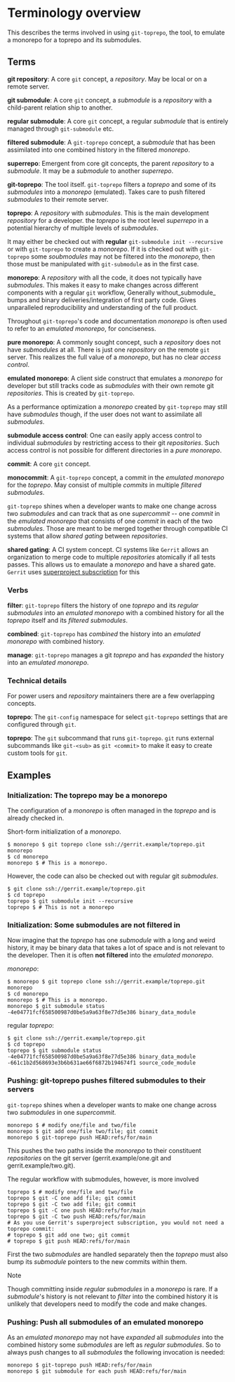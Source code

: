 # Terminology overview

This describes the terms involved in using `git-toprepo`, the tool,
to emulate a monorepo for a toprepo and its submodules.

## Terms

**git repository**: A core `git` concept,
a _repository_. May be local or on a remote server.

**git submodule**: A core `git` concept,
a _submodule_ is a _repository_ with a child-parent relation ship to another.

**regular submodule**: A core `git` concept,
a regular _submodule_ that is entirely managed through `git-submodule` etc.

**filtered submodule**: A `git-toprepo` concept,
a _submodule_ that has been assimilated into one combined history in the filtered _monorepo_.

**superrepo**: Emergent from core git concepts,
the parent _repository_ to a _submodule_.
It may be a _submodule_ to another _superrepo_.

**git-toprepo**: The tool itself.
`git-toprepo` filters a _toprepo_
and some of its _submodules_
into a _monorepo_ (emulated).
Takes care to push filtered _submodules_ to their remote server.

**toprepo**: A _repository_ with _submodules_.
This is the main development _repository_ for a developer.
the _toprepo_ is the root level _superrepo_
in a potential hierarchy of multiple levels of _submodules_.

It may either be checked out with **regular** `git-submodule init --recursive`
or with `git-toprepo` to create a _monorepo_.
If it is checked out with `git-toprepo`
some _soubmodules_ may not be filtered into the _monorepo_,
then those must be manipulated with `git-submodule` as in the first case.

**monorepo**: A _repository_ with all the code,
it does not typically have _submodules_.
This makes it easy to make changes across different components
with a regular `git` workflow,
Generally without_submodule_ bumps and binary deliveries/integration
of first party code.
Gives unparalleled reproducibility
and understanding of the full product.

Throughout `git-toprepo`'s code and documentation
_monorepo_ is often used to refer to an _emulated monorepo_, for conciseness.

**pure monorepo**: A commonly sought concept,
such a _repository_ does not have _submodules_ at all.
There is just one _repository_ on the remote `git` server.
This realizes the full value of a _monorepo_,
but has no clear _access control_.

**emulated monorepo**: A client side construct
that emulates a _monorepo_ for developer
but still tracks code as _submodules_ with their own remote git _repositories_.
This is created by `git-toprepo`.

As a performance optimization a  _monorepo_ created by `git-toprepo`
may still have _submodules_ though,
if the user does not want to assimilate all _submodules_.

**submodule access control**: One can easily apply
access control to individual _submodules_ by restricting access to their git _repositories_.
Such access control is not possible for different directories in a _pure monorepo_.

**commit**: A core `git` concept.

**monocommit**: A `git-toprepo` concept,
a commit in the _emulated monorepo_ for the _toprepo_.
May consist of multiple _commits_ in multiple _filtered submodules_.

`git-toprepo` shines when a developer wants to make one change across two _submodules_
and can track that as one _supercommit_
-- one _commit_ in the _emulated monorepo_ that consists of one _commit_ in each of the two _submodules_.
Those are meant to be merged together
through compatible CI systems that allow _shared gating_ between _repositories_.

**shared gating**: A CI system concept.
CI systems like `Gerrit` allows an organization to merge code to multiple _repositories_
atomically if all tests passes.
This allows us to emaulate a _monorepo_ and have a shared gate.
`Gerrit` uses [superproject subscription] for this

[superproject subscription]: https://gerrit-review.googlesource.com/Documentation/user-submodules.html

### Verbs

**filter**: `git-toprepo` filters the history of one _toprepo_ and its _regular submodules_
into an _emulated monorepo_ with a combined history for all the _toprepo_ itself and its _filtered submodules_.

**combined**: `git-toprepo` has _combined_ the history into an _emulated monorepo_ with combined history.

**manage**: `git-toprepo` manages a git _toprepo_ and has _expanded_ the history into an _emulated monorepo_.

### Technical details

For power users and _repository_ maintainers there are a few overlapping concepts.
<!-- TODO: link to our documentation of these. In the implementation documents or something. -->

**toprepo**: The `git-config` namespace for select `git-toprepo` settings that are configured through `git`.

**toprepo**: The `git` subcommand that runs `git-toprepo`.
`git` runs external subcommands like `git-<sub>` as `git <commit>`
to make it easy to create custom tools for `git`.

## Examples

### Initialization: The toprepo may be a monorepo

The configuration of a _monorepo_ is often managed in the _toprepo_ and is already checked in.

Short-form initialization of a _monorepo_.
```
$ monorepo $ git toprepo clone ssh://gerrit.example/toprepo.git monorepo
$ cd monorepo
monorepo $ # This is a monorepo.
```

<!-- Long-form initialization of a _monorepo_. -->
<!-- ``` -->
<!-- $ mkdir monorepo -->
<!-- $ cd monorepo -->
<!-- monorepo $ git toprepo init ssh://gerrit.example/toprepo -->
<!-- monorepo $ git toprepo fetch -->
<!-- monorepo $ # This is a monorepo -->
<!-- ``` -->

However, the code can also be checked out with regular git _submodules_.
```
$ git clone ssh://gerrit.example/toprepo.git
$ cd toprepo
toprepo $ git submodule init --recursive
toprepo $ # This is not a monorepo
```

### Initialization: Some submodules are not filtered in

Now imagine that the _toprepo_ has one _submodule_ with a long and weird history,
it may be binary data that takes a lot of space and is not relevant to the developer.
Then it is often **not filtered** into the _emulated monorepo_.

_monorepo_:
```
$ monorepo $ git toprepo clone ssh://gerrit.example/toprepo.git monorepo
$ cd monorepo
monorepo $ # This is a monorepo.
monorepo $ git submodule status
-4e04771fcf658500987d0be5a9a63f8e77d5e386 binary_data_module
```

regular _toprepo_:
```
$ git clone ssh://gerrit.example/toprepo.git
$ cd toprepo
toprepo $ git submodule status
-4e04771fcf658500987d0be5a9a63f8e77d5e386 binary_data_module
-661c1b2d568693e3b6b631ae66f6872b194674f1 source_code_module
```

### Pushing: git-toprepo pushes filtered submodules to their servers

`git-toprepo` shines when a developer wants to make one change across two _submodules_
in one _supercommit_.

```
monorepo $ # modify one/file and two/file
monorepo $ git add one/file two/file; git commit
monorepo $ git-toprepo push HEAD:refs/for/main
```

This pushes the two paths inside the _monorepo_ to their constituent
_repositories_ on the git server (gerrit.example/one.git and gerrit.example/two.git).

The regular workflow with submodules, however, is more involved

```
toprepo $ # modify one/file and two/file
toprepo $ git -C one add file; git commit
toprepo $ git -C two add file; git commit
toprepo $ git -C one push HEAD:refs/for/main
toprepo $ git -C two push HEAD:refs/for/main
# As you use Gerrit's superproject subscription, you would not need a toprepo commit:
# toprepo $ git add one two; git commit
# toprepo $ git push HEAD:refs/for/main
```

First the two _submodules_ are handled separately
then the _toprepo_ must also bump its _submodule_ pointers to the new commits within them.

> [!NOTE]
> Though committing inside _regular submodules_ in a _monorepo_ is rare.
> If a _submodule_'s history is not relevant to _filter_ into the combined history
> it is unlikely that developers need to modify the code and make changes.

### Pushing: Push all submodules of an emulated monorepo

As an _emulated monorepo_ may not have _expanded_ all _submodules_ into the combined history
some _submodules_ are left as _regular submodules_.
So to always push changes to all _submodules_ the following invocation is needed:

```
monorepo $ git-toprepo push HEAD:refs/for/main
monorepo $ git submodule for each push HEAD:refs/for/main
```
